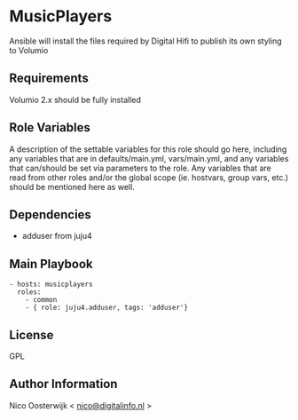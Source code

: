 MusicPlayers
============

Ansible will install the files required by Digital Hifi to publish its own styling to Volumio

Requirements
------------

Volumio 2.x should be fully installed

Role Variables
--------------

A description of the settable variables for this role should go here, including any variables that are in defaults/main.yml, vars/main.yml, and any variables that can/should be set via parameters to the role. Any variables that are read from other roles and/or the global scope (ie. hostvars, group vars, etc.) should be mentioned here as well.

Dependencies
------------

- adduser from juju4

Main Playbook
-------------

    - hosts: musicplayers
      roles:
        - common
        - { role: juju4.adduser, tags: 'adduser'}

License
-------

GPL

Author Information
------------------

Nico Oosterwijk < nico@digitalinfo.nl >

